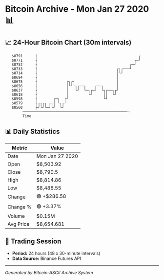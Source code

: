 # Bitcoin Archive - Mon Jan 27 2020 📊

## 📈 24-Hour Bitcoin Chart (30m intervals)

```
   $8791      ┤                                              ┌ 
   $8771      ┤                                            ┌─┘ 
   $8752      ┤                                          ┌─┘   
   $8733      ┤                                    ┌┐┌───┘     
   $8714      ┤                                    │└┘         
   $8694      ┤                                    │           
   $8675      ┤             ┌┐┌┐                   │           
   $8656      ┤             │└┘└┐┌──┐    ┌──┐      │           
   $8637      ┤             │   └┘  └─┐┌─┘  └┐┌──┐┌┘           
   $8618      ┤             │         └┘     ││  └┘            
   $8598      ┤       ┌─┐  ┌┘                └┘                
   $8579      ┤┌┐┌┐ ┌┐│ └┐┌┘                                   
   $8560      ┼┘└┘└─┘└┘  └┘                                    
        ────────────────────────────────────────────────→
        Time
```

## 📊 Daily Statistics

| Metric | Value |
|--------|-------|
| Date | Mon Jan 27 2020 |
| Open | $8,503.92 |
| Close | $8,790.5 |
| High | $8,814.86 |
| Low | $8,488.55 |
| Change | 🟢 +$286.58 |
| Change % | 🟢 +3.37% |
| Volume | $0.15M |
| Avg Price | $8,654.681 |

## 📅 Trading Session

- **Period:** 24 hours (48 x 30-minute intervals)
- **Data Source:** Binance Futures API

---
*Generated by Bitcoin-ASCII Archive System*

